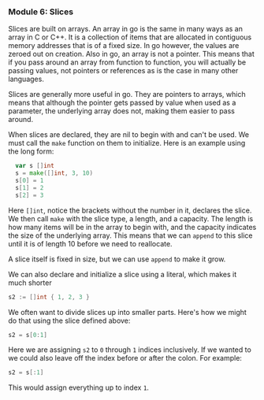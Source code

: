 ### Module 6: Slices

Slices are built on arrays. An array in go is the same in many ways as an array in C or C++. It is a collection of items that are allocated in contiguous memory addresses that is of a fixed size. In go however, the values are zeroed out on creation. Also in go, an array is not a pointer. This means that if you pass around an array from function to function, you will actually be passing values, not pointers or references as is the case in many other languages.

Slices are generally more useful in go. They are pointers to arrays, which means that although the pointer gets passed by value when used as a parameter, the underlying array does not, making them easier to pass around.

When slices are declared, they are nil to begin with and can't be used. We must call the `make` function on them to initialize. Here is an example using the long form:
```go
  var s []int
  s = make([]int, 3, 10)
  s[0] = 1
  s[1] = 2
  s[2] = 3
```
Here `[]int`, notice the brackets without the number in it, declares the slice. We then call `make` with the slice type, a length, and a capacity. The length is how many items will be in the array to begin with, and the capacity indicates the size of the underlying array. This means that we can `append` to this slice until it is of length 10 before we need to reallocate.

A slice itself is fixed in size, but we can use `append` to make it grow.

We can also declare and initialize a slice using a literal, which makes it much shorter
```go
s2 := []int { 1, 2, 3 }
```

We often want to divide slices up into smaller parts. Here's how we might do that using the slice defined above:
```go
s2 = s[0:1]
```
Here we are assigning `s2` to `0` through `1` indices inclusively. If we wanted to we could also leave off the index before or after the colon. For example:
```go
s2 = s[:1]
```
This would assign everything up to index `1`.
